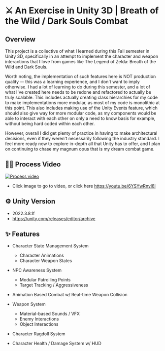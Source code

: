 # ⚔️ An Exercise in Unity 3D | Breath of the Wild / Dark Souls Combat

## Overview

This project is a collective of what I learned during this Fall semester in Unity 3D, specifically in an attempt to implement the character and weapon interactions that I love from games like The Legend of Zelda: Breath of the Wild and Dark Souls.

Worth noting, the implementation of such features here is NOT production quality -- this was a learning experience, and I don't want to imply otherwise. I had a lot of learning to do during this semester, and a lot of what I've created here needs to be redone and refactored to actually be truly scalable. This includes actually creating class hierarchies for my code to make implementations more modular, as most of my code is monolithic at this point. This also includes making use of the Unity Events feature, which should also give way for more modular code, as my components would be able to interact with each other on only a need to know basis for example, without being hard coded within each other.

However, overall I did get plenty of practice in having to make architectural decisions, even if they weren't necessarily following the industry standard. I feel more ready now to explore in-depth all that Unity has to offer, and I plan on continuing to chase my magnum opus that is my dream combat game.

## 🧑‍💻 Process Video

[![Process video](https://i9.ytimg.com/vi/6YSYwRnvl6I/mqdefault.jpg?v=65717759&sqp=CJjNyKsG&rs=AOn4CLAkpvDe6QRgSDL4tqRWsWwvVLt3Jg)](https://youtu.be/6YSYwRnvl6I)

  - Click image to go to video, or click here https://youtu.be/6YSYwRnvl6I

## ⚙️ Unity Version

- 2022.3.8.1f
- https://unity.com/releases/editor/archive

## ✨ Features

- Character State Management System
  - Character Animations
  - Character Weapon States
 
- NPC Awareness System
  - Modular Patrolling Points
  - Target Tracking / Aggressiveness

- Animation Based Combat w/ Real-time Weapon Collision
 
- Weapon System
  - Material-based Sounds / VFX
  - Enemy Interactions
  - Object Interactions
 
- Character Ragdoll System

- Character Health / Damage System w/ HUD
